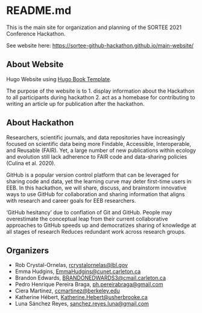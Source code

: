 # README.md

This is the main site for organization and planning of the SORTEE 2021 Conference Hackathon.

See website here: https://sortee-github-hackathon.github.io/main-website/

## About Website

Hugo Website using [Hugo Book Template](https://themes.gohugo.io/hugo-book/).

The purpose of the website is to 1. display information about the Hackathon to all participants during hackathon 2. act as a homebase for contributing to writing an article up for publication after the hackathon.

## About Hackathon

Researchers, scientific journals, and data repositories have increasingly focused on scientific data being more Findable, Accessible, Interoperable, and Reusable (FAIR). Yet, a large number of new publications within ecology and evolution still lack adherence to FAIR code and data-sharing policies (Culina et al. 2020).

GitHub is a popular version control platform that can be leveraged for sharing code and data, yet the learning curve may deter first-time users in EEB. In this hackathon, we will share, discuss, and brainstorm innovative ways to use GitHub for collaboration and sharing information that aligns with research and career goals for EEB researchers.

‘GitHub hesitancy’ due to conflation of Git and GitHub. People may overestimate the conceptual leap from their current collaborative approaches to GitHub speeds up and democratizes sharing of knowledge at all stages of research Reduces redundant work across research groups.


## Organizers

-  Rob Crystal-Ornelas, rcrystalornelas@lbl.gov
-  Emma Hudgins, EmmaHudgins@cunet.carleton.ca
-  Brandon Edwards, BRANDONEDWARDS3@cmail.carleton.ca
-  Pedro Henrique Pereira Braga, ph.pereirabraga@gmail.com
-  Ciera Martinez, ccmartinez@berkeley.edu 
-  Katherine Hébert, Katherine.Hebert@usherbrooke.ca
-  Luna Sánchez Reyes, sanchez.reyes.luna@gmail.com




